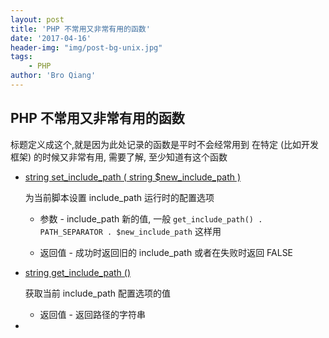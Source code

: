 ```yaml
---
layout: post
title: 'PHP 不常用又非常有用的函数'
date: '2017-04-16'
header-img: "img/post-bg-unix.jpg"
tags:
    - PHP
author: 'Bro Qiang'
---
```


## PHP 不常用又非常有用的函数

标题定义成这个,就是因为此处记录的函数是平时不会经常用到
在特定 (比如开发框架) 的时候又非常有用, 需要了解, 至少知道有这个函数

- [string set_include_path ( string $new_include_path )](http://php.net/manual/zh/function.set-include-path.php) 

    为当前脚本设置 include_path 运行时的配置选项

    - 参数 - include_path 新的值, 一般 `get_include_path() . PATH_SEPARATOR . $new_include_path` 这样用

    - 返回值 - 成功时返回旧的 include_path 或者在失败时返回 FALSE

- [string get_include_path ()](http://php.net/manual/zh/function.get-include-path.php)

    获取当前 include_path 配置选项的值

    - 返回值 - 返回路径的字符串

- 

